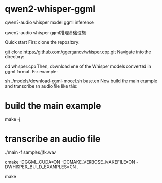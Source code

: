 # qwen2-whisper-ggml
qwen2-audio whisper model ggml inference

qwen2-audio whisper ggml推理基础设施

Quick start
First clone the repository:

git clone https://github.com/ggerganov/whisper.cpp.git
Navigate into the directory:

cd whisper.cpp
Then, download one of the Whisper models converted in ggml format. For example:

sh ./models/download-ggml-model.sh base.en
Now build the main example and transcribe an audio file like this:

# build the main example
make -j

# transcribe an audio file
./main -f samples/jfk.wav

cmake -DGGML_CUDA=ON -DCMAKE_VERBOSE_MAKEFILE=ON -DWHISPER_BUILD_EXAMPLES=ON .

make
